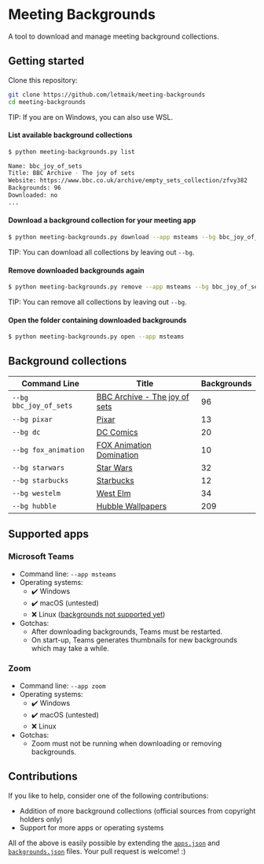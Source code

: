 # Meeting Backgrounds

A tool to download and manage meeting background collections.


## Getting started

Clone this repository:
```sh
git clone https://github.com/letmaik/meeting-backgrounds
cd meeting-backgrounds
```

TIP: If you are on Windows, you can also use WSL.

#### List available background collections
```sh
$ python meeting-backgrounds.py list

Name: bbc_joy_of_sets
Title: BBC Archive - The joy of sets
Website: https://www.bbc.co.uk/archive/empty_sets_collection/zfvy382
Backgrounds: 96
Downloaded: no
...
```

#### Download a background collection for your meeting app
```sh
$ python meeting-backgrounds.py download --app msteams --bg bbc_joy_of_sets
```
TIP: You can download all collections by leaving out `--bg`.

#### Remove downloaded backgrounds again
```sh
$ python meeting-backgrounds.py remove --app msteams --bg bbc_joy_of_sets
```
TIP: You can remove all collections by leaving out `--bg`.

#### Open the folder containing downloaded backgrounds
```sh
$ python meeting-backgrounds.py open --app msteams
```

## Background collections

<!-- Re-generate with meeting-backgrounds.py list --markdown -->

Command Line | Title | Backgrounds
-------------|-------|------------
`--bg bbc_joy_of_sets` | [BBC Archive - The joy of sets](https://www.bbc.co.uk/archive/empty_sets_collection/zfvy382) | 96
`--bg pixar` | [Pixar](https://news.disney.com/pixar-video-backgrounds-available) | 13
`--bg dc` | [DC Comics](https://www.dccomics.com/blog/2020/04/01/dial-in-from-the-dc-universe-with-these-virtual-backgrounds) | 20
`--bg fox_animation` | [FOX Animation Domination](https://www.fox.com/animation-domination/download-zoom-backgrounds/) | 10
`--bg starwars` | [Star Wars](https://www.starwars.com/news/star-wars-backgrounds) | 32
`--bg starbucks` | [Starbucks](https://stories.starbucks.com/stories/2020/you-can-still-work-from-starbucks-with-virtual-backgrounds/) | 12
`--bg westelm` | [West Elm](https://blog.westelm.com/2020/03/18/download-these-video-conference-backgrounds-will-let-you-dial-in-from-your-dream-home/) | 34
`--bg hubble` | [Hubble Wallpapers](https://www.spacetelescope.org/images/archive/search/?ranking=80&type=Observation&minimum_size=4&wallpapers=on&sort=-release_date) | 209

## Supported apps

### Microsoft Teams

- Command line: `--app msteams`
- Operating systems:
  - ✔️ Windows
  - ✔️ macOS (untested)
  - ❌ Linux ([backgrounds not supported yet](https://microsoftteams.uservoice.com/forums/555103-public/suggestions/40247473-background-effects-teams-for-linux))
- Gotchas:
  - After downloading backgrounds, Teams must be restarted.
  - On start-up, Teams generates thumbnails for new backgrounds which may take a while.

### Zoom

- Command line: `--app zoom`
- Operating systems:
  - ✔️ Windows
  - ✔️ macOS (untested)
  - ❌ Linux
- Gotchas:
  - Zoom must not be running when downloading or removing backgrounds.

## Contributions

If you like to help, consider one of the following contributions:
- Addition of more background collections (official sources from copyright holders only)
- Support for more apps or operating systems

All of the above is easily possible by extending the [`apps.json`](apps.json) and [`backgrounds.json`](backgrounds.json) files.
Your pull request is welcome! :)
